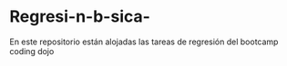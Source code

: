 # Regresi-n-b-sica-
En este repositorio están alojadas las tareas de regresión del bootcamp coding dojo
